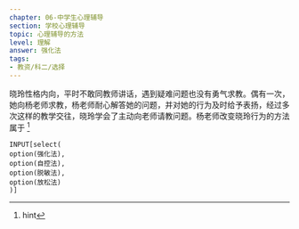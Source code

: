 ```yaml
---
chapter: 06-中学生心理辅导
section: 学校心理辅导
topic: 心理辅导的方法
level: 理解
answer: 强化法
tags:
- 教资/科二/选择
---
```


晓玲性格内向，平时不敢同教师讲话，遇到疑难问题也没有勇气求教。偶有一次，她向杨老师求教，杨老师耐心解答她的问题，并对她的行为及时给予表扬，经过多次这样的教学交往，晓玲学会了主动向老师请教问题。杨老师改变晓玲行为的方法属于 [^1]

```meta-bind
INPUT[select(
option(强化法),
option(自控法),
option(脱敏法),
option(放松法)
)]
```

[^1]: hint